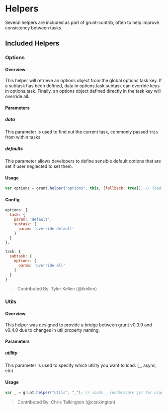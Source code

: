 # Helpers

Several helpers are included as part of grunt-contrib, often to help improve consistency between tasks.

## Included Helpers

### Options

#### Overview

This helper will retrieve an options object from the global options.task key. If a subtask has been defined, data in options.task.subtask can override keys in options.task. Finally, an options object defined directly in the task key will override all.

#### Parameters

##### data

This parameter is used to find out the current task, commonly passed ```this``` from within tasks.

##### defaults

This parameter allows developers to define sensible default options that are set if user neglected to set them.

#### Usage

```javascript
var options = grunt.helper("options", this, {fallback: true}); // loads options for current task
```

#### Config


```javascript
options: {
  task: {
    param: 'default',
    subtask: {
      param: 'override default'
    }
  }
},

task: {
  subtask: {
    options: {
      param: 'override all'
    }
  }
}
```

> Contributed By: Tyler Kellen (@tkellen)

### Utils

#### Overview

This helper was designed to provide a bridge between grunt v0.3.9 and v0.4.0 due to changes in util property naming.

#### Parameters

##### utility

This parameter is used to specify which utility you want to load. (_, async, etc)

#### Usage

```javascript
var _ = grunt.helper("utils", "_"); // loads _ (underscore js) for usage in task
```

> Contributed By: Chris Talkington (@ctalkington)